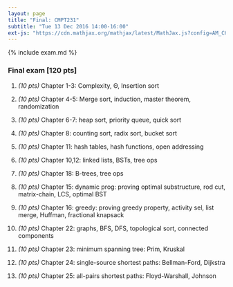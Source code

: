 ```yaml
---
layout: page
title: "Final: CMPT231"
subtitle: "Tue 13 Dec 2016 14:00-16:00"
ext-js: "https://cdn.mathjax.org/mathjax/latest/MathJax.js?config=AM_CHTML"
---
```


{% include exam.md %}

### Final exam [120 pts]

1. *(10 pts)* Chapter 1-3: Complexity, &Theta;, Insertion sort

1. *(10 pts)* Chapter 4-5: Merge sort, induction, master theorem, randomization

1. *(10 pts)* Chapter 6-7: heap sort, priority queue, quick sort

1. *(10 pts)* Chapter 8: counting sort, radix sort, bucket sort

1. *(10 pts)* Chapter 11: hash tables, hash functions, open addressing

1. *(10 pts)* Chapter 10,12: linked lists, BSTs, tree ops

1. *(10 pts)* Chapter 18: B-trees, tree ops

1. *(10 pts)* Chapter 15: dynamic prog: proving optimal substructure, rod cut, matrix-chain, LCS, optimal BST

1. *(10 pts)* Chapter 16: greedy: proving greedy property, activity sel, list merge, Huffman, fractional knapsack

1. *(10 pts)* Chapter 22: graphs, BFS, DFS, topological sort, connected components

1. *(10 pts)* Chapter 23: minimum spanning tree: Prim, Kruskal

1. *(10 pts)* Chapter 24: single-source shortest paths: Bellman-Ford, Dijkstra

1. *(10 pts)* Chapter 25: all-pairs shortest paths: Floyd-Warshall, Johnson

